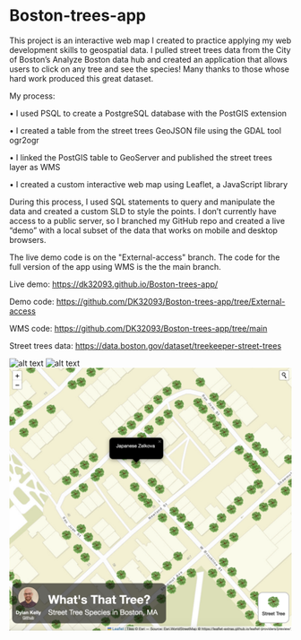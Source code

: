 # Boston-trees-app

This project is an interactive web map I created to practice applying my web development skills to geospatial data. I pulled street trees data from the City of Boston’s Analyze Boston data hub and created an application that allows users to click on any tree and see the species! Many thanks to those whose hard work produced this great dataset. 

My process:

•	I used PSQL to create a PostgreSQL database with the PostGIS extension

•	I created a table from the street trees GeoJSON file using the GDAL tool ogr2ogr

•	I linked the PostGIS table to GeoServer and published the street trees layer as WMS

•	I created a custom interactive web map using Leaflet, a JavaScript library

During this process, I used SQL statements to query and manipulate the data and created a custom SLD to style the points. I don’t currently have access to a public server, so I branched my GitHub repo and created a live “demo” with a local subset of the data that works on mobile and desktop browsers.

The live demo code is on the "External-access" branch.
The code for the full version of the app using WMS is the the main branch.

Live demo: https://dk32093.github.io/Boston-trees-app/

Demo code: https://github.com/DK32093/Boston-trees-app/tree/External-access

WMS code: https://github.com/DK32093/Boston-trees-app/tree/main

Street trees data: https://data.boston.gov/dataset/treekeeper-street-trees

![alt text](<Screenshot 2024-11-22 at 8.11.34 PM.png>)
![alt text](<Screenshot 2024-11-22 at 8.05.04 PM.png>)
![alt text](<Screenshot 2024-11-22 at 7.57.39 PM.png>)
